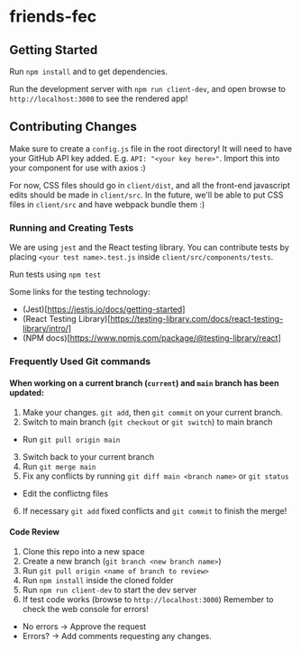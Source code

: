 # friends-fec

## Getting Started

Run `npm install` and to get dependencies.

Run the development server with `npm run client-dev`, and open browse to
`http://localhost:3000` to see the rendered app!


## Contributing Changes

Make sure to create a `config.js` file in the root directory! It will need to
have your GitHub API key added. E.g. `API: "<your key here>"`. Import this into
your component for use with axios :)

For now, CSS files should go in `client/dist`, and all the front-end javascript
edits should be made in `client/src`. In the future, we'll be able to put CSS
files in `client/src` and have webpack bundle them :)

### Running and Creating Tests

We are using `jest` and the React testing library. You can contribute tests
by placing `<your test name>.test.js` inside `client/src/components/tests`.

Run tests using `npm test`

Some links for the testing technology:
* (Jest)[https://jestjs.io/docs/getting-started]
* (React Testing Library)[https://testing-library.com/docs/react-testing-library/intro/]
* (NPM docs)[https://www.npmjs.com/package/@testing-library/react]

### Frequently Used Git commands


#### When working on a current branch (`current`) and `main` branch has been updated:

1. Make your changes. `git add`, then `git commit` on your current branch.
2. Switch to main branch (`git checkout` or `git switch`) to main branch
  - Run `git pull origin main`
3. Switch back to your current branch
4. Run `git merge main`
5. Fix any conflicts by running `git diff main <branch name>` or `git status`
  - Edit the conflictng files
6. If necessary `git add` fixed conflicts and `git commit` to finish the merge!

#### Code Review

1. Clone this repo into a new space
2. Create a new branch (`git branch <new branch name>`)
3. Run `git pull origin <name of branch to review>`
4. Run `npm install` inside the cloned folder
5. Run `npm run client-dev` to start the dev server
6. If test code works (browse to `http://localhost:3000`) Remember to check the web console for errors!
  - No errors -> Approve the request
  - Errors? -> Add comments requesting any changes.
